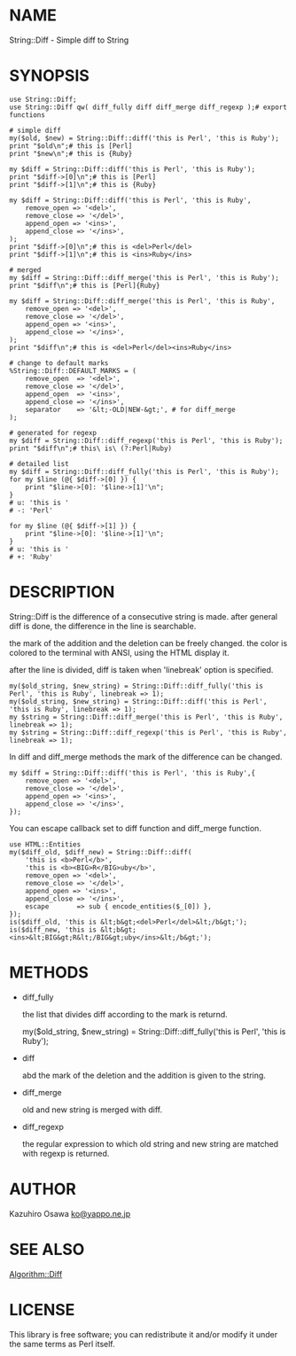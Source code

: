 # NAME

String::Diff - Simple diff to String

# SYNOPSIS

    use String::Diff;
    use String::Diff qw( diff_fully diff diff_merge diff_regexp );# export functions

    # simple diff
    my($old, $new) = String::Diff::diff('this is Perl', 'this is Ruby');
    print "$old\n";# this is [Perl]
    print "$new\n";# this is {Ruby}

    my $diff = String::Diff::diff('this is Perl', 'this is Ruby');
    print "$diff->[0]\n";# this is [Perl]
    print "$diff->[1]\n";# this is {Ruby}

    my $diff = String::Diff::diff('this is Perl', 'this is Ruby',
        remove_open => '<del>',
        remove_close => '</del>',
        append_open => '<ins>',
        append_close => '</ins>',
    );
    print "$diff->[0]\n";# this is <del>Perl</del>
    print "$diff->[1]\n";# this is <ins>Ruby</ins>

    # merged
    my $diff = String::Diff::diff_merge('this is Perl', 'this is Ruby');
    print "$diff\n";# this is [Perl]{Ruby}

    my $diff = String::Diff::diff_merge('this is Perl', 'this is Ruby',
        remove_open => '<del>',
        remove_close => '</del>',
        append_open => '<ins>',
        append_close => '</ins>',
    );
    print "$diff\n";# this is <del>Perl</del><ins>Ruby</ins>

    # change to default marks
    %String::Diff::DEFAULT_MARKS = (
        remove_open  => '<del>',
        remove_close => '</del>',
        append_open  => '<ins>',
        append_close => '</ins>',
        separator    => '&lt;-OLD|NEW-&gt;', # for diff_merge
    );

    # generated for regexp
    my $diff = String::Diff::diff_regexp('this is Perl', 'this is Ruby');
    print "$diff\n";# this\ is\ (?:Perl|Ruby)

    # detailed list
    my $diff = String::Diff::diff_fully('this is Perl', 'this is Ruby');
    for my $line (@{ $diff->[0] }) {
        print "$line->[0]: '$line->[1]'\n";
    }
    # u: 'this is '
    # -: 'Perl'

    for my $line (@{ $diff->[1] }) {
        print "$line->[0]: '$line->[1]'\n";
    }
    # u: 'this is '
    # +: 'Ruby'

# DESCRIPTION

String::Diff is the difference of a consecutive string is made.
after general diff is done, the difference in the line is searchable.

the mark of the addition and the deletion can be freely changed.
the color is colored to the terminal with ANSI, using the HTML display it.

after the line is divided, diff is taken when 'linebreak' option is specified.

    my($old_string, $new_string) = String::Diff::diff_fully('this is Perl', 'this is Ruby', linebreak => 1);
    my($old_string, $new_string) = String::Diff::diff('this is Perl', 'this is Ruby', linebreak => 1);
    my $string = String::Diff::diff_merge('this is Perl', 'this is Ruby', linebreak => 1);
    my $string = String::Diff::diff_regexp('this is Perl', 'this is Ruby', linebreak => 1);

In diff and diff\_merge methods the mark of the difference can be changed.

    my $diff = String::Diff::diff('this is Perl', 'this is Ruby',{
        remove_open => '<del>',
        remove_close => '</del>',
        append_open => '<ins>',
        append_close => '</ins>',
    });

You can escape callback set to diff function and diff\_merge function.

    use HTML::Entities
    my($diff_old, $diff_new) = String::Diff::diff(
        'this is <b>Perl</b>',
        'this is <b><BIG>R</BIG>uby</b>',
        remove_open => '<del>',
        remove_close => '</del>',
        append_open => '<ins>',
        append_close => '</ins>',
        escape       => sub { encode_entities($_[0]) },
    });
    is($diff_old, 'this is &lt;b&gt;<del>Perl</del>&lt;/b&gt;');
    is($diff_new, 'this is &lt;b&gt;<ins>&lt;BIG&gt;R&lt;/BIG&gt;uby</ins>&lt;/b&gt;');



# METHODS

- diff\_fully

    the list that divides diff according to the mark is returnd.

    my($old_string, $new_string) = String::Diff::diff_fully('this is Perl', 'this is Ruby');
- diff

    abd the mark of the deletion and the addition is given to the string.
- diff\_merge

    old and new string is merged with diff.
- diff\_regexp

    the regular expression to which old string and new string are matched with regexp is returned.

# AUTHOR

Kazuhiro Osawa <ko@yappo.ne.jp>

# SEE ALSO

[Algorithm::Diff](http://search.cpan.org/perldoc?Algorithm::Diff)

# LICENSE

This library is free software; you can redistribute it and/or modify
it under the same terms as Perl itself.

